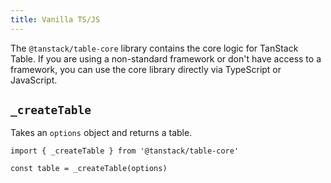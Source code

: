 ```yaml
---
title: Vanilla TS/JS
---
```


The `@tanstack/table-core` library contains the core logic for TanStack Table. If you are using a non-standard framework or don't have access to a framework, you can use the core library directly via TypeScript or JavaScript.

## `_createTable`

Takes an `options` object and returns a table.

```tsx
import { _createTable } from '@tanstack/table-core'

const table = _createTable(options)
```
